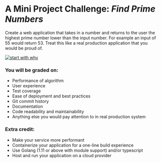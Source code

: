 # A Mini Project Challenge: *Find Prime Numbers*
Create a web application that takes in a number and returns to the user the highest prime number lower than the input number. For example an input of 55 would return 53. Treat this like a real production application that you would be proud of.

[![start with why](https://img.shields.io/badge/start%20with-why%3F-brightgreen.svg?style=flat)](https://github.com/dwyl/repo-badges)


### You will be graded on:
- Performance of algorithm
- User experience
- Test coverage
- Ease of deployment and best practices
- Git commit history
- Documentation
- Code readability and maintainability
- Anything else you would pay attention to in real production system


### Extra credit:
- Make your service more performant
- Containerize your application for a one-line build experience
- Use Golang (1.11 or above with module support) and/or typescript
- Host and run your application on a cloud provider